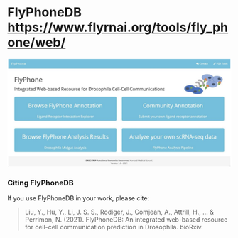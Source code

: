 # FlyPhoneDB https://www.flyrnai.org/tools/fly_phone/web/
![](image/home.png)

### Citing FlyPhoneDB

If you use FlyPhoneDB in your work, please cite:

> Liu, Y., Hu, Y., Li, J. S. S., Rodiger, J., Comjean, A., Attrill, H., ... & Perrimon, N. (2021). FlyPhoneDB: An integrated web-based resource for cell-cell communication prediction in Drosophila. bioRxiv.


